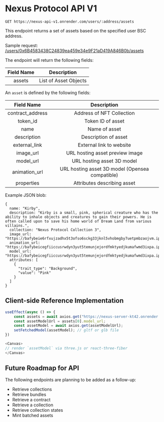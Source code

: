 # Nexus Protocol API V1

`GET https://nexus-api-v1.onrender.com/users/:address/assets`

This endpoint returns a set of assets based on the specified user BSC address.

Sample request: [/users/0x6B4583438C24839ea459e34e9F21aD419A846B0b/assets](https://nexus-api-v1.onrender.com/users/0x6B4583438C24839ea459e34e9F21aD419A846B0b/assets)

The endpoint will return the following fields:

| Field Name |      Description      |
| :--------: | :-------------------: |
|   assets   | List of Asset Objects |

An `asset` is defined by the following fields:

|    Field Name    |                   Description                   |
| :--------------: | :---------------------------------------------: |
| contract_address |            Address of NFT Collection            |
|     token_id     |                Token ID of asset                |
|       name       |                  Name of asset                  |
|   description    |              Description of asset               |
|  external_link   |            External link to website             |
|    image_url     |         URL hosting asset preview image         |
|    model_url     |           URL hosting asset 3D model            |
|  animation_url   | URL hosting asset 3D model (Opensea compatible) |
|    properties    |           Attributes describing asset           |

Example JSON blob:

```
{
  name: "Kirby",
  description: "Kirby is a small, pink, spherical creature who has the ability to inhale objects and creatures to gain their powers. He is often called upon to save his home world of Dream Land from various villains.",
  collection: "Nexus Protocol Collection 3",
  image_url: "https://bafybeie6rfxujzadhx5t3ofso6sckg33jknl5vhobmgby7uetpmbzaojvm.ipfs.w3s.link/preview.png",
  animation_url: "https://bafybeicegfiiccusrwdyn3yut5temunjejordfmktyedjkumafwmd3ixpa.ipfs.w3s.link/kirby.glb",
  model_url: "https://bafybeicegfiiccusrwdyn3yut5temunjejordfmktyedjkumafwmd3ixpa.ipfs.w3s.link/kirby.glb",
  attributes: [
    {
      "trait_type": "Background",
      "value": "Pink"
    }
  ]
}
```

## Client-side Reference Implementation

```javascript
useEffect(async () => {
    const assets = await axios.get("https://nexus-server-kt42.onrender.com//api/v1/assets/TSiY1b9bXh6ERoFeascqLEtXdiQxVNQnK7");
    const assetModelUrl = assets[0].model_url;
    const assetModel = await axios.get(assetModelUrl);
    setFetchedModel(assetModel); // gltf or glb file
})

<Canvas>
// render `assetModel` via three.js or react-three-fiber
</Canvas>
```

## Future Roadmap for API

The following endpoints are planning to be added as a follow-up:

- Retrieve collections
- Retrieve bundles
- Retrieve a contract
- Retrieve a collection
- Retrieve collection states
- Mint batched assets
